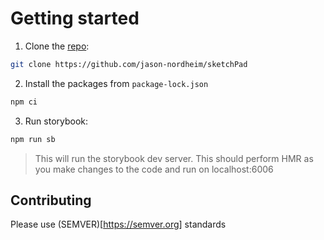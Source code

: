 # Getting started

1. Clone the [repo](https://github.com/jason-nordheim/sketchPad):

```sh
git clone https://github.com/jason-nordheim/sketchPad
```

2. Install the packages from `package-lock.json`

```sh
npm ci
```

3. Run storybook:

```sh
npm run sb
```

> This will run the storybook dev server. This should perform HMR as you make changes to the code and run on localhost:6006

## Contributing

Please use (SEMVER)[https://semver.org] standards


